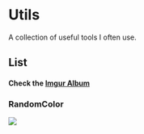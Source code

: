 # Utils

A collection of useful tools I often use.

## List

#### Check the [Imgur Album](https://imgur.com/a/0WBSoaM)

### RandomColor

![](https://i.imgur.com/hMC3SVR.png)
